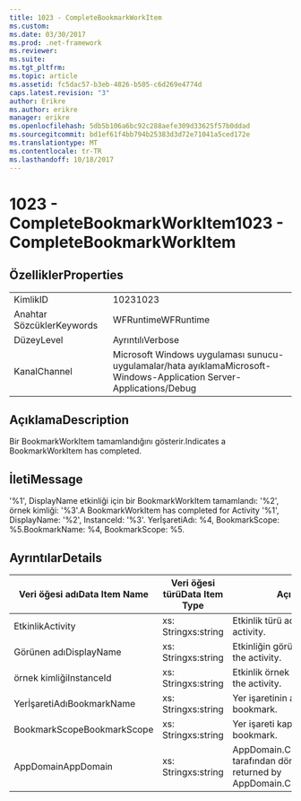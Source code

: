 ```yaml
---
title: 1023 - CompleteBookmarkWorkItem
ms.custom: 
ms.date: 03/30/2017
ms.prod: .net-framework
ms.reviewer: 
ms.suite: 
ms.tgt_pltfrm: 
ms.topic: article
ms.assetid: fc5dac57-b3eb-4826-b505-c6d269e4774d
caps.latest.revision: "3"
author: Erikre
ms.author: erikre
manager: erikre
ms.openlocfilehash: 5db5b106a6bc92c288aefe309d33625f57b0ddad
ms.sourcegitcommit: bd1ef61f4bb794b25383d3d72e71041a5ced172e
ms.translationtype: MT
ms.contentlocale: tr-TR
ms.lasthandoff: 10/18/2017
---
```

# <a name="1023---completebookmarkworkitem"></a><span data-ttu-id="ae7d1-102">1023 - CompleteBookmarkWorkItem</span><span class="sxs-lookup"><span data-stu-id="ae7d1-102">1023 - CompleteBookmarkWorkItem</span></span>
## <a name="properties"></a><span data-ttu-id="ae7d1-103">Özellikler</span><span class="sxs-lookup"><span data-stu-id="ae7d1-103">Properties</span></span>  
  
|||  
|-|-|  
|<span data-ttu-id="ae7d1-104">Kimlik</span><span class="sxs-lookup"><span data-stu-id="ae7d1-104">ID</span></span>|<span data-ttu-id="ae7d1-105">1023</span><span class="sxs-lookup"><span data-stu-id="ae7d1-105">1023</span></span>|  
|<span data-ttu-id="ae7d1-106">Anahtar Sözcükler</span><span class="sxs-lookup"><span data-stu-id="ae7d1-106">Keywords</span></span>|<span data-ttu-id="ae7d1-107">WFRuntime</span><span class="sxs-lookup"><span data-stu-id="ae7d1-107">WFRuntime</span></span>|  
|<span data-ttu-id="ae7d1-108">Düzey</span><span class="sxs-lookup"><span data-stu-id="ae7d1-108">Level</span></span>|<span data-ttu-id="ae7d1-109">Ayrıntılı</span><span class="sxs-lookup"><span data-stu-id="ae7d1-109">Verbose</span></span>|  
|<span data-ttu-id="ae7d1-110">Kanal</span><span class="sxs-lookup"><span data-stu-id="ae7d1-110">Channel</span></span>|<span data-ttu-id="ae7d1-111">Microsoft Windows uygulaması sunucu-uygulamalar/hata ayıklama</span><span class="sxs-lookup"><span data-stu-id="ae7d1-111">Microsoft-Windows-Application Server-Applications/Debug</span></span>|  
  
## <a name="description"></a><span data-ttu-id="ae7d1-112">Açıklama</span><span class="sxs-lookup"><span data-stu-id="ae7d1-112">Description</span></span>  
 <span data-ttu-id="ae7d1-113">Bir BookmarkWorkItem tamamlandığını gösterir.</span><span class="sxs-lookup"><span data-stu-id="ae7d1-113">Indicates a BookmarkWorkItem has completed.</span></span>  
  
## <a name="message"></a><span data-ttu-id="ae7d1-114">İleti</span><span class="sxs-lookup"><span data-stu-id="ae7d1-114">Message</span></span>  
 <span data-ttu-id="ae7d1-115">'%1', DisplayName etkinliği için bir BookmarkWorkItem tamamlandı: '%2', örnek kimliği: '%3'.</span><span class="sxs-lookup"><span data-stu-id="ae7d1-115">A BookmarkWorkItem has completed for Activity '%1', DisplayName: '%2', InstanceId: '%3'.</span></span> <span data-ttu-id="ae7d1-116">YerİşaretiAdı: %4, BookmarkScope: %5.</span><span class="sxs-lookup"><span data-stu-id="ae7d1-116">BookmarkName: %4, BookmarkScope: %5.</span></span>  
  
## <a name="details"></a><span data-ttu-id="ae7d1-117">Ayrıntılar</span><span class="sxs-lookup"><span data-stu-id="ae7d1-117">Details</span></span>  
  
|<span data-ttu-id="ae7d1-118">Veri öğesi adı</span><span class="sxs-lookup"><span data-stu-id="ae7d1-118">Data Item Name</span></span>|<span data-ttu-id="ae7d1-119">Veri öğesi türü</span><span class="sxs-lookup"><span data-stu-id="ae7d1-119">Data Item Type</span></span>|<span data-ttu-id="ae7d1-120">Açıklama</span><span class="sxs-lookup"><span data-stu-id="ae7d1-120">Description</span></span>|  
|--------------------|--------------------|-----------------|  
|<span data-ttu-id="ae7d1-121">Etkinlik</span><span class="sxs-lookup"><span data-stu-id="ae7d1-121">Activity</span></span>|<span data-ttu-id="ae7d1-122">xs: String</span><span class="sxs-lookup"><span data-stu-id="ae7d1-122">xs:string</span></span>|<span data-ttu-id="ae7d1-123">Etkinlik türü adı.</span><span class="sxs-lookup"><span data-stu-id="ae7d1-123">The type name of the activity.</span></span>|  
|<span data-ttu-id="ae7d1-124">Görünen adı</span><span class="sxs-lookup"><span data-stu-id="ae7d1-124">DisplayName</span></span>|<span data-ttu-id="ae7d1-125">xs: String</span><span class="sxs-lookup"><span data-stu-id="ae7d1-125">xs:string</span></span>|<span data-ttu-id="ae7d1-126">Etkinliğin görünen adı.</span><span class="sxs-lookup"><span data-stu-id="ae7d1-126">The display name of the activity.</span></span>|  
|<span data-ttu-id="ae7d1-127">örnek kimliği</span><span class="sxs-lookup"><span data-stu-id="ae7d1-127">InstanceId</span></span>|<span data-ttu-id="ae7d1-128">xs: String</span><span class="sxs-lookup"><span data-stu-id="ae7d1-128">xs:string</span></span>|<span data-ttu-id="ae7d1-129">Etkinlik örnek kimliği.</span><span class="sxs-lookup"><span data-stu-id="ae7d1-129">The instance id of the activity.</span></span>|  
|<span data-ttu-id="ae7d1-130">YerİşaretiAdı</span><span class="sxs-lookup"><span data-stu-id="ae7d1-130">BookmarkName</span></span>|<span data-ttu-id="ae7d1-131">xs: String</span><span class="sxs-lookup"><span data-stu-id="ae7d1-131">xs:string</span></span>|<span data-ttu-id="ae7d1-132">Yer işaretinin adı.</span><span class="sxs-lookup"><span data-stu-id="ae7d1-132">The name of the bookmark.</span></span>|  
|<span data-ttu-id="ae7d1-133">BookmarkScope</span><span class="sxs-lookup"><span data-stu-id="ae7d1-133">BookmarkScope</span></span>|<span data-ttu-id="ae7d1-134">xs: String</span><span class="sxs-lookup"><span data-stu-id="ae7d1-134">xs:string</span></span>|<span data-ttu-id="ae7d1-135">Yer işareti kapsamı.</span><span class="sxs-lookup"><span data-stu-id="ae7d1-135">The scope of the bookmark.</span></span>|  
|<span data-ttu-id="ae7d1-136">AppDomain</span><span class="sxs-lookup"><span data-stu-id="ae7d1-136">AppDomain</span></span>|<span data-ttu-id="ae7d1-137">xs: String</span><span class="sxs-lookup"><span data-stu-id="ae7d1-137">xs:string</span></span>|<span data-ttu-id="ae7d1-138">AppDomain.CurrentDomain.FriendlyName tarafından döndürülen dize.</span><span class="sxs-lookup"><span data-stu-id="ae7d1-138">The string returned by AppDomain.CurrentDomain.FriendlyName.</span></span>|

